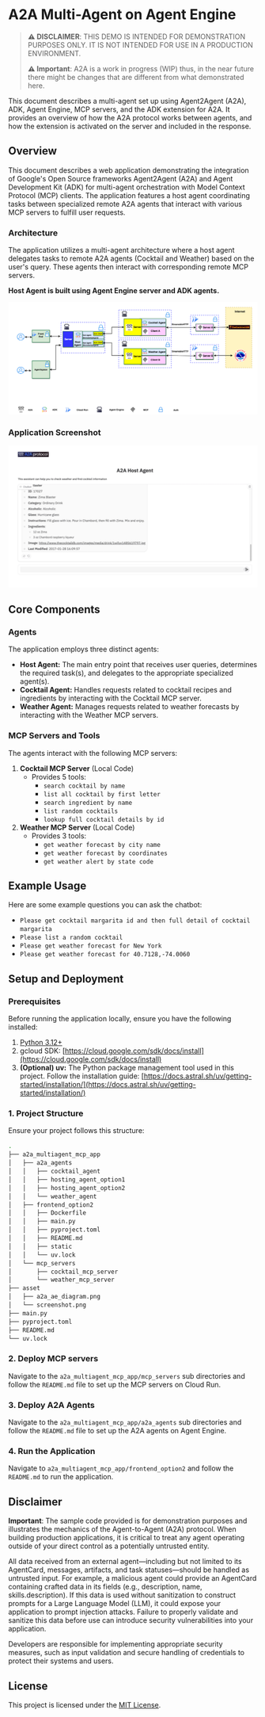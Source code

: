 # A2A Multi-Agent on Agent Engine

> **⚠️ DISCLAIMER**: THIS DEMO IS INTENDED FOR DEMONSTRATION PURPOSES ONLY. IT IS NOT INTENDED FOR USE IN A PRODUCTION ENVIRONMENT.
>
> **⚠️ Important**: A2A is a work in progress (WIP) thus, in the near future there might be changes that are different from what demonstrated here.

This document describes a multi-agent set up using Agent2Agent (A2A), ADK, Agent Engine, MCP servers, and the ADK extension for A2A. It provides an overview of how the A2A protocol works between agents, and how the extension is activated on the server and included in the response.

## Overview

This document describes a web application demonstrating the integration of Google's Open Source frameworks Agent2Agent (A2A) and Agent Development Kit (ADK) for multi-agent orchestration with Model Context Protocol (MCP) clients. The application features a host agent coordinating tasks between specialized remote A2A agents that interact with various MCP servers to fulfill user requests.

### Architecture

The application utilizes a multi-agent architecture where a host agent delegates tasks to remote A2A agents (Cocktail and Weather) based on the user's query. These agents then interact with corresponding remote MCP servers.



**Host Agent is built using Agent Engine server and ADK agents.**

![architecture](asset/a2a_adk_diagram.png)

### Application Screenshot

![screenshot](asset/screenshot.png)

## Core Components

### Agents

The application employs three distinct agents:

- **Host Agent:** The main entry point that receives user queries, determines the required task(s), and delegates to the appropriate specialized agent(s).
- **Cocktail Agent:** Handles requests related to cocktail recipes and ingredients by interacting with the Cocktail MCP server.
- **Weather Agent:** Manages requests related to weather forecasts by interacting with the Weather MCP servers.

### MCP Servers and Tools

The agents interact with the following MCP servers:

1.  **Cocktail MCP Server** (Local Code)
    - Provides 5 tools:
        - `search cocktail by name`
        - `list all cocktail by first letter`
        - `search ingredient by name`
        - `list random cocktails`
        - `lookup full cocktail details by id`
2.  **Weather MCP Server** (Local Code)
    - Provides 3 tools:
        - `get weather forecast by city name`
        - `get weather forecast by coordinates`
        - `get weather alert by state code`

## Example Usage

Here are some example questions you can ask the chatbot:

- `Please get cocktail margarita id and then full detail of cocktail margarita`
- `Please list a random cocktail`
- `Please get weather forecast for New York`
- `Please get weather forecast for 40.7128,-74.0060`

## Setup and Deployment

### Prerequisites

Before running the application locally, ensure you have the following installed:

1.  [Python 3.12+](https://www.python.org/downloads/)
2.  gcloud SDK: [https://cloud.google.com/sdk/docs/install](https://cloud.google.com/sdk/docs/install)
3.  **(Optional) uv:** The Python package management tool used in this project. Follow the installation guide: [https://docs.astral.sh/uv/getting-started/installation/](https://docs.astral.sh/uv/getting-started/installation/)

### 1. Project Structure

Ensure your project follows this structure:

```bash
.
├── a2a_multiagent_mcp_app
│   ├── a2a_agents
│   │   ├── cocktail_agent
│   │   ├── hosting_agent_option1
│   │   ├── hosting_agent_option2
│   │   └── weather_agent
│   ├── frontend_option2
│   │   ├── Dockerfile
│   │   ├── main.py
│   │   ├── pyproject.toml
│   │   ├── README.md
│   │   ├── static
│   │   └── uv.lock
│   └── mcp_servers
│       ├── cocktail_mcp_server
│       └── weather_mcp_server
├── asset
│   ├── a2a_ae_diagram.png
│   └── screenshot.png
├── main.py
├── pyproject.toml
├── README.md
└── uv.lock
```

### 2. Deploy MCP servers

Navigate to the `a2a_multiagent_mcp_app/mcp_servers` sub directories and follow the `README.md` file to set up the MCP servers on Cloud Run.

### 3. Deploy A2A Agents

Navigate to the `a2a_multiagent_mcp_app/a2a_agents` sub directories and follow the `README.md` file to set up the A2A agents on Agent Engine.

### 4. Run the Application

Navigate to `a2a_multiagent_mcp_app/frontend_option2` and follow the `README.md` to run the application.

## Disclaimer

**Important**: The sample code provided is for demonstration purposes and illustrates the mechanics of the Agent-to-Agent (A2A) protocol. When building production applications, it is critical to treat any agent operating outside of your direct control as a potentially untrusted entity.

All data received from an external agent—including but not limited to its AgentCard, messages, artifacts, and task statuses—should be handled as untrusted input. For example, a malicious agent could provide an AgentCard containing crafted data in its fields (e.g., description, name, skills.description). If this data is used without sanitization to construct prompts for a Large Language Model (LLM), it could expose your application to prompt injection attacks. Failure to properly validate and sanitize this data before use can introduce security vulnerabilities into your application.

Developers are responsible for implementing appropriate security measures, such as input validation and secure handling of credentials to protect their systems and users.

## License

This project is licensed under the [MIT License](LICENSE).